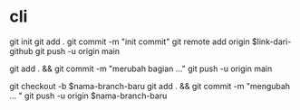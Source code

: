 # cli
git init
git add .
git commit -m "init commit"
git remote add origin $link-dari-github
git push -u origin main

git add . && git commit -m "merubah bagian ..."
git push -u origin main

git checkout -b $nama-branch-baru
git add . && git commit -m "mengubah ... "
git push -u origin $nama-branch-baru
